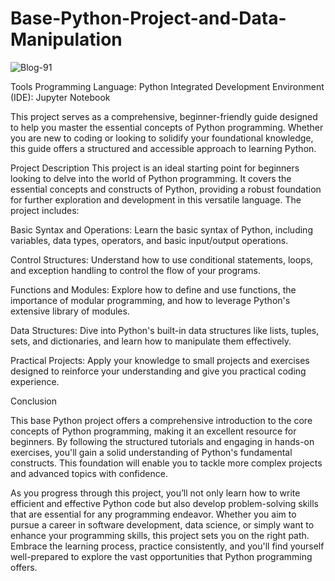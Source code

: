 # Base-Python-Project-and-Data-Manipulation

![Blog-91](https://github.com/Shankarrai2171/Base-Python-Project-and-Data-Manipulation/assets/164284515/f5db59c8-c60e-4cb9-9098-e79c2a24d595)

Tools
Programming Language: Python
Integrated Development Environment (IDE): Jupyter Notebook

This project serves as a comprehensive, beginner-friendly guide designed to help you master the essential concepts of Python programming. Whether you are new to coding or looking to solidify your foundational knowledge, this guide offers a structured and accessible approach to learning Python.

Project Description
This project is an ideal starting point for beginners looking to delve into the world of Python programming. It covers the essential concepts and constructs of Python, providing a robust foundation for further exploration and development in this versatile language. The project includes:

Basic Syntax and Operations: Learn the basic syntax of Python, including variables, data types, operators, and basic input/output operations.

Control Structures: Understand how to use conditional statements, loops, and exception handling to control the flow of your programs.

Functions and Modules: Explore how to define and use functions, the importance of modular programming, and how to leverage Python's extensive library of modules.

Data Structures: Dive into Python's built-in data structures like lists, tuples, sets, and dictionaries, and learn how to manipulate them effectively.

Practical Projects: Apply your knowledge to small projects and exercises designed to reinforce your understanding and give you practical coding experience.

Conclusion

This base Python project offers a comprehensive introduction to the core concepts of Python programming, making it an excellent resource for beginners. By following the structured tutorials and engaging in hands-on exercises, you'll gain a solid understanding of Python's fundamental constructs. This foundation will enable you to tackle more complex projects and advanced topics with confidence.

As you progress through this project, you’ll not only learn how to write efficient and effective Python code but also develop problem-solving skills that are essential for any programming endeavor. Whether you aim to pursue a career in software development, data science, or simply want to enhance your programming skills, this project sets you on the right path. Embrace the learning process, practice consistently, and you'll find yourself well-prepared to explore the vast opportunities that Python programming offers.
